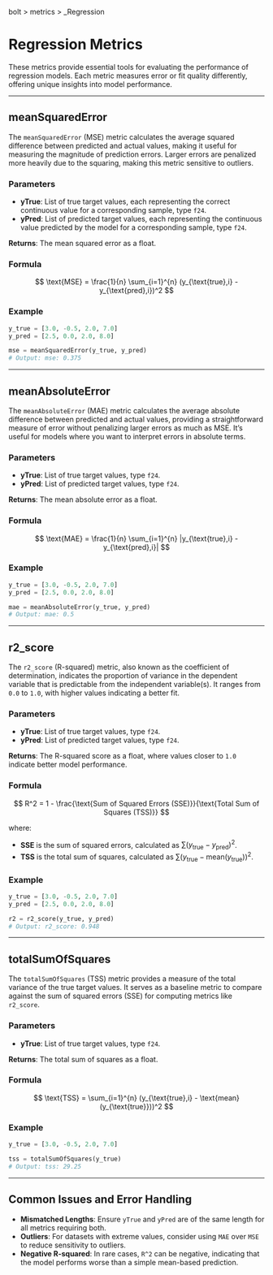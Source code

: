 bolt > metrics > _Regression
# Regression Metrics

These metrics provide essential tools for evaluating the performance of regression models. Each metric measures error or fit quality differently, offering unique insights into model performance.

---

## meanSquaredError

The `meanSquaredError` (MSE) metric calculates the average squared difference between predicted and actual values, making it useful for measuring the magnitude of prediction errors. Larger errors are penalized more heavily due to the squaring, making this metric sensitive to outliers.

### Parameters

- **yTrue**: List of true target values, each representing the correct continuous value for a corresponding sample, type `f24`.
- **yPred**: List of predicted target values, each representing the continuous value predicted by the model for a corresponding sample, type `f24`.

**Returns**: The mean squared error as a float.

### Formula

$$
\text{MSE} = \frac{1}{n} \sum_{i=1}^{n} (y_{\text{true},i} - y_{\text{pred},i})^2
$$

### Example

```python
y_true = [3.0, -0.5, 2.0, 7.0]
y_pred = [2.5, 0.0, 2.0, 8.0]

mse = meanSquaredError(y_true, y_pred)
# Output: mse: 0.375
```

---

## meanAbsoluteError

The `meanAbsoluteError` (MAE) metric calculates the average absolute difference between predicted and actual values, providing a straightforward measure of error without penalizing larger errors as much as MSE. It’s useful for models where you want to interpret errors in absolute terms.

### Parameters

- **yTrue**: List of true target values, type `f24`.
- **yPred**: List of predicted target values, type `f24`.

**Returns**: The mean absolute error as a float.

### Formula

$$
\text{MAE} = \frac{1}{n} \sum_{i=1}^{n} |y_{\text{true},i} - y_{\text{pred},i}|
$$

### Example

```python
y_true = [3.0, -0.5, 2.0, 7.0]
y_pred = [2.5, 0.0, 2.0, 8.0]

mae = meanAbsoluteError(y_true, y_pred)
# Output: mae: 0.5
```

---

## r2_score

The `r2_score` (R-squared) metric, also known as the coefficient of determination, indicates the proportion of variance in the dependent variable that is predictable from the independent variable(s). It ranges from `0.0` to `1.0`, with higher values indicating a better fit.

### Parameters

- **yTrue**: List of true target values, type `f24`.
- **yPred**: List of predicted target values, type `f24`.

**Returns**: The R-squared score as a float, where values closer to `1.0` indicate better model performance.

### Formula

$$
R^2 = 1 - \frac{\text{Sum of Squared Errors (SSE)}}{\text{Total Sum of Squares (TSS)}}
$$

where:  
- **SSE** is the sum of squared errors, calculated as $\sum (y_{\text{true}} - y_{\text{pred}})^2$.  
- **TSS** is the total sum of squares, calculated as $\sum (y_{\text{true}} - \text{mean}(y_{\text{true}}))^2$.  

### Example

```python
y_true = [3.0, -0.5, 2.0, 7.0]
y_pred = [2.5, 0.0, 2.0, 8.0]

r2 = r2_score(y_true, y_pred)
# Output: r2_score: 0.948
```

---

## totalSumOfSquares

The `totalSumOfSquares` (TSS) metric provides a measure of the total variance of the true target values. It serves as a baseline metric to compare against the sum of squared errors (SSE) for computing metrics like `r2_score`.

### Parameters

- **yTrue**: List of true target values, type `f24`.

**Returns**: The total sum of squares as a float.

### Formula

$$
\text{TSS} = \sum_{i=1}^{n} (y_{\text{true},i} - \text{mean}(y_{\text{true}}))^2
$$

### Example

```python
y_true = [3.0, -0.5, 2.0, 7.0]

tss = totalSumOfSquares(y_true)
# Output: tss: 29.25
```

---

## Common Issues and Error Handling

- **Mismatched Lengths**: Ensure `yTrue` and `yPred` are of the same length for all metrics requiring both.
- **Outliers**: For datasets with extreme values, consider using `MAE` over `MSE` to reduce sensitivity to outliers.
- **Negative R-squared**: In rare cases, `R^2` can be negative, indicating that the model performs worse than a simple mean-based prediction.